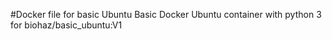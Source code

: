 #Docker file for basic Ubuntu
Basic Docker Ubuntu container with python 3 for biohaz/basic_ubuntu:V1
